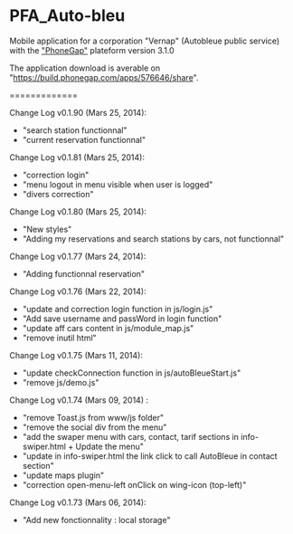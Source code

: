PFA_Auto-bleu
=============
<p>Mobile application for a corporation "Vernap" (Autobleue public service) with the <a href="http://phonegap.com/">"PhoneGap"</a> plateform version 3.1.0</p>

The application download is averable on "https://build.phonegap.com/apps/576646/share".


=============

<p>Change Log v0.1.90 (Mars 25, 2014):
<ul>
    <li>"search station functionnal"</li>
	<li>"current reservation functionnal"</li>
</ul></p>


<p>Change Log v0.1.81 (Mars 25, 2014):
<ul>
    <li>"correction login"</li>
	<li>"menu logout in menu visible when user is logged"</li>
	<li>"divers correction"</li>
</ul></p>

<p>Change Log v0.1.80 (Mars 25, 2014):
<ul>
    <li>"New styles"</li>
	<li>"Adding my reservations and search stations by cars, not functionnal"</li>
</ul></p>

<p>Change Log v0.1.77 (Mars 24, 2014):
<ul>
    <li>"Adding functionnal reservation"</li>
</ul></p>

<p>Change Log v0.1.76 (Mars 22, 2014):
<ul>
    <li>"update and correction login function in js/login.js"</li>
	<li>"Add save username and passWord in login function"</li>
	<li>"update aff cars content in js/module_map.js"</li>
	<li>"remove inutil html"</li>
</ul></p>

<p>Change Log v0.1.75 (Mars 11, 2014):
<ul>
    <li>"update checkConnection function in js/autoBleueStart.js"</li>
	<li>"remove js/demo.js"</li>
</ul></p>
	
<p>Change Log v0.1.74 (Mars 09, 2014) : 
<ul>
	<li>"remove Toast.js from www/js folder"</li>
	<li>"remove the social div from the menu"</li>
	<li>"add the swaper menu with cars, contact, tarif sections in info-swiper.html + Update the menu"</li>
	<li>"update in info-swiper.html the link click to call AutoBleue in contact section"</li>
	<li>"update maps plugin"</li>
	<li>"correction open-menu-left onClick on wing-icon (top-left)"</li>
</ul></p>

<p>Change Log v0.1.73 (Mars 06, 2014):
<ul>
	<li>"Add new fonctionnality : local storage"</li>
</ul></p>
